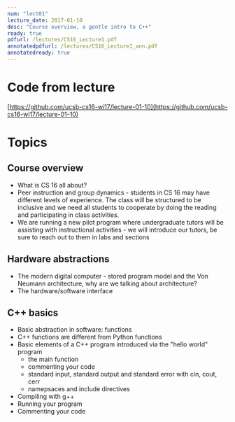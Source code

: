 ```yaml
---
num: "lect01"
lecture_date: 2017-01-10
desc: "Course overview, a gentle intro to C++"
ready: true
pdfurl: /lectures/CS16_Lecture1.pdf
annotatedpdfurl: /lectures/CS16_Lecture1_ann.pdf
annotatedready: true 
---
```

# Code from lecture
[https://github.com/ucsb-cs16-wi17/lecture-01-10](https://github.com/ucsb-cs16-wi17/lecture-01-10)

# Topics

## Course overview
* What is CS 16 all about?
* Peer instruction and group dynamics - students in CS 16 may have different levels of experience. The class will be structured to be inclusive and we need all students to cooperate by doing the reading and participating in class activities.
* We are running a new pilot program where undergraduate tutors will be assisting with instructional activities - we will introduce our tutors, be sure to reach out to them in labs and sections 

## Hardware abstractions
* The modern digital computer - stored program model and the Von Neumann architecture, why are we talking about architecture?
* The hardware/software interface

## C++ basics 
* Basic abstraction in software: functions
* C++ functions are different from Python functions
* Basic elements of a C++ program introduced via the "hello world" program
    * the main function
    * commenting your code
    * standard input, standard output and standard error with cin, cout, cerr
    * namepsaces and include directives
* Compiling with g++
* Running your program
* Commenting your code




